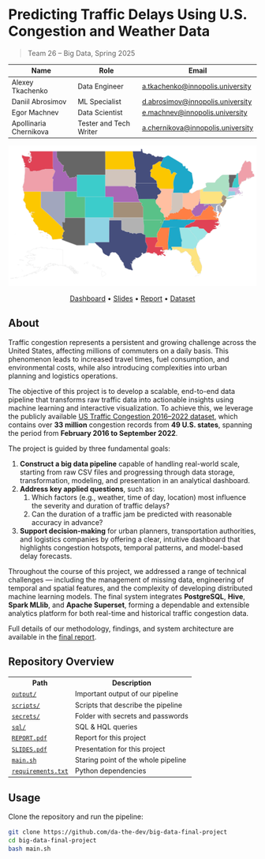 # Predicting Traffic Delays Using U.S. Congestion and Weather Data

> Team 26 – Big Data, Spring 2025

| Name                   | Role                   | Email                             |
| ---------------------- | ---------------------- | --------------------------------- |
| Alexey Tkachenko       | Data Engineer          | a.tkachenko@innopolis.university  |
| Daniil Abrosimov       | ML Specialist          | d.abrosimov@innopolis.university  |
| Egor Machnev           | Data Scientist         | e.machnev@innopolis.university    |
| Apollinaria Chernikova | Tester and Tech Writer | a.chernikova@innopolis.university |

![poster](./.github/poster.png)

<div align="center">

[Dashboard](http://hadoop-03.uni.innopolis.ru:8808/superset/dashboard/65/) •
[Slides](https://docs.google.com/presentation/d/1sM-ThdE7JnkxrupelgnWeVv8Ugl3S6E3jYg3owWLm5A/edit?usp=sharing)
• [Report](./REPORT.pdf) •
[Dataset](https://www.kaggle.com/datasets/sobhanmoosavi/us-traffic-congestions-2016-2022)

</div>

## About

Traffic congestion represents a persistent and growing challenge across the
United States, affecting millions of commuters on a daily basis. This phenomenon
leads to increased travel times, fuel consumption, and environmental costs,
while also introducing complexities into urban planning and logistics
operations.

The objective of this project is to develop a scalable, end-to-end data pipeline
that transforms raw traffic data into actionable insights using machine learning
and interactive visualization. To achieve this, we leverage the publicly
available
[US Traffic Congestion 2016–2022 dataset](https://www.kaggle.com/datasets/sobhanmoosavi/us-traffic-congestions-2016-2022),
which contains over **33 million** congestion records from **49 U.S. states**,
spanning the period from **February 2016 to September 2022**.

The project is guided by three fundamental goals:

1. **Construct a big data pipeline** capable of handling real-world scale,
   starting from raw CSV files and progressing through data storage,
   transformation, modeling, and presentation in an analytical dashboard.
2. **Address key applied questions**, such as:
   1. Which factors (e.g., weather, time of day, location) most influence the
      severity and duration of traffic delays?
   2. Can the duration of a traffic jam be predicted with reasonable accuracy in
      advance?
3. **Support decision-making** for urban planners, transportation authorities,
   and logistics companies by offering a clear, intuitive dashboard that
   highlights congestion hotspots, temporal patterns, and model-based delay
   forecasts.

Throughout the course of this project, we addressed a range of technical
challenges — including the management of missing data, engineering of temporal
and spatial features, and the complexity of developing distributed machine
learning models. The final system integrates **PostgreSQL**, **Hive**, **Spark
MLlib**, and **Apache Superset**, forming a dependable and extensible analytics
platform for both real-time and historical traffic congestion data.

Full details of our methodology, findings, and system architecture are available
in the [final report](./REPORT.pdf).

## Repository Overview

<table>
    <tr>
        <th>Path</th>
        <th>Description</th>
    </tr>
        <tr>
        <td><code><a href='output/'>output/</a></code></td>
        <td>Important output of our pipeline</td>
    </tr>
        <tr>
        <td><code><a href='scripts/'>scripts/</a></code></td>
        <td>Scripts that describe the pipeline</td>
    </tr>
    <tr>
        <td><code><a href='secrets/'>secrets/</a></code></td>
        <td>Folder with secrets and passwords</td>
    </tr>
    <tr>
        <td><code><a href='sql/'>sql/</a></code></td>
        <td>SQL & HQL queries</td>
    </tr>
        <tr>
        <td><code><a href='REPORT.pdf'>REPORT.pdf</a></code></td>
        <td>Report for this project</td>
    </tr>
    </tr>
        <tr>
        <td><code><a href='SLIDES.pdf'>SLIDES.pdf</a></code></td>
        <td>Presentation for this project</td>
    </tr>
    <tr>
        <td><code><a href='main.sh'>main.sh</a></code></td>
        <td>Staring point of the whole pipeline</td>
    </tr>
    <tr>
        <td><code><a href='requirements.txt'>requirements.txt</a></code></td>
        <td>Python dependencies</td>
    </tr>
</table>

## Usage

Clone the repository and run the pipeline:

```bash
git clone https://github.com/da-the-dev/big-data-final-project
cd big-data-final-project
bash main.sh
```

